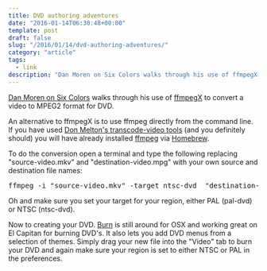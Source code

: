 ```yaml
---
title: DVD authoring adventures
date: "2016-01-14T06:30:48+00:00"
template: post
draft: false
slug: "/2016/01/14/dvd-authoring-adventures/"
category: "article"
tags:
  - link
description: "Dan Moren on Six Colors walks through his use of ffmpegX to convert a video to MPEG2 format for DVD."
---
```


<a href="https://sixcolors.com/post/2016/01/adventures-in-dvd-authoring/">Dan Moren on Six Colors</a> walks through his use of <a href="http://www.ffmpegx.com">ffmpegX</a> to convert a video to MPEG2 format for DVD.

An alternative to ffmpegX is to use ffmpeg directly from the command line. If you have used <a href="https://github.com/donmelton/video_transcoding">Don Melton's transcode-video tools</a> (and you definitely should) you will have already installed <a href="https://www.ffmpeg.org">ffmpeg</a> via <a href="http://brew.sh">Homebrew</a>.

To do the conversion open a terminal and type the following replacing "source-video.mkv" and "destination-video.mpg" with your own source and destination file names:

<pre>ffmpeg -i "source-video.mkv" -target ntsc-dvd  "destination-video.mpg"</pre>

Oh and make sure you set your target for your region, either PAL (pal-dvd) or NTSC (ntsc-dvd).

Now to creating your DVD. <a href="http://burn-osx.sourceforge.net/Pages/English/home.html">Burn</a> is still around for OSX and working great on El Capitan for burning DVD's. It also lets you add DVD menus from a selection of themes. Simply drag your new file into the "Video" tab to burn your DVD and again make sure your region is set to either NTSC or PAL in the preferences.
